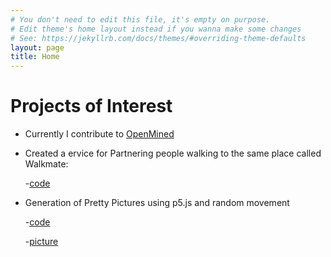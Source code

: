 ```yaml
---
# You don't need to edit this file, it's empty on purpose.
# Edit theme's home layout instead if you wanna make some changes
# See: https://jekyllrb.com/docs/themes/#overriding-theme-defaults
layout: page
title: Home
---
```

# Projects of Interest
- Currently I contribute to [OpenMined](https://openmined.org/)
- Created a ervice for Partnering people walking to the same place called Walkmate:
    
    -[code](https://github.com/buckbaskin/walkmate)
- Generation of Pretty Pictures using p5.js and random movement 
    
    -[code](https://github.com/robert-wagner/prettypictures)
    
    -[picture](http://bobby-wagner.com/prettypictures)